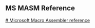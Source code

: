 ## MS MASM Reference
[# Microsoft Macro Assembler reference](https://docs.microsoft.com/en-us/cpp/assembler/masm/microsoft-macro-assembler-reference?view=msvc-170)